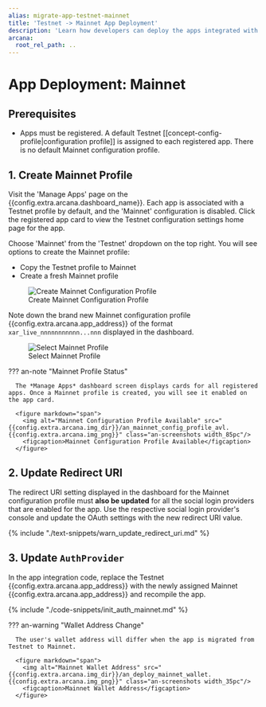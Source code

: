 ```yaml
---
alias: migrate-app-testnet-mainnet
title: 'Testnet -> Mainnet App Deployment'
description: 'Learn how developers can deploy the apps integrated with the Arcana Auth on the Arcana Testnet/Mainnet.'
arcana:
  root_rel_path: ..
---
```


# App Deployment: Mainnet

## Prerequisites

* Apps must be registered. A default Testnet [[concept-config-profile|configuration profile]] is assigned to each registered app. There is no default Mainnet configuration profile.

## 1. Create Mainnet Profile

Visit the 'Manage Apps' page on the {{config.extra.arcana.dashboard_name}}. Each app is associated with a Testnet profile by default, and the 'Mainnet' configuration is disabled. Click the registered app card to view the Testnet configuration settings home page for the app. 

Choose 'Mainnet' from the  'Testnet' dropdown on the top right. You will see options to create the Mainnet profile:

* Copy the Testnet profile to Mainnet 
* Create a fresh Mainnet profile

<figure markdown="span">
  <img alt="Create Mainnet Configuration Profile" src="{{config.extra.arcana.img_dir}}/an_testnet_mainnet_config_create.gif" class="an-screenshots"/>
  <figcaption>Create Mainnet Configuration Profile</figcaption>
</figure>

Note down the brand new Mainnet configuration profile {{config.extra.arcana.app_address}} of the format `xar_live_nnnnnnnnnnn...nnn` displayed in the dashboard.

 <figure markdown="span">
   <img alt="Select Mainnet Profile" src="{{config.extra.arcana.img_dir}}/an_deploy_mainnet_dashboard.{{config.extra.arcana.img_png}}" class="an-screenshots"/>
   <figcaption>Select Mainnet Profile</figcaption>
</figure>

??? an-note "Mainnet Profile Status"

      The *Manage Apps* dashboard screen displays cards for all registered apps. Once a Mainnet profile is created, you will see it enabled on the app card.

      <figure markdown="span">
        <img alt="Mainnet Configuration Profile Available" src="{{config.extra.arcana.img_dir}}/an_mainnet_config_profile_avl.{{config.extra.arcana.img_png}}" class="an-screenshots width_85pc"/>
        <figcaption>Mainnet Configuration Profile Available</figcaption>
      </figure>

## 2. Update Redirect URI

The redirect URI setting displayed in the dashboard for the Mainnet configuration profile must **also be updated** for all the social login providers that are enabled for the app. Use the respective social login provider's console and update the OAuth settings with the new redirect URI value. 

{% include "./text-snippets/warn_update_redirect_uri.md" %}

## 3. Update `AuthProvider`

In the app integration code, replace the Testnet {{config.extra.arcana.app_address}} with the newly assigned Mainnet {{config.extra.arcana.app_address}} and recompile the app. 

{% include "./code-snippets/init_auth_mainnet.md" %}

??? an-warning "Wallet Address Change"

      The user's wallet address will differ when the app is migrated from Testnet to Mainnet.
            
      <figure markdown="span">
        <img alt="Mainnet Wallet Address" src="{{config.extra.arcana.img_dir}}/an_deploy_mainnet_wallet.{{config.extra.arcana.img_png}}" class="an-screenshots width_35pc"/>
        <figcaption>Mainnet Wallet Address</figcaption>
      </figure>